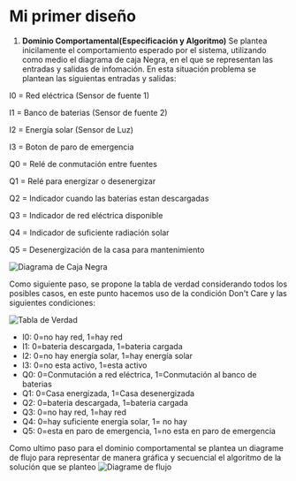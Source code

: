 # Mi primer diseño 
1. **Dominio Comportamental(Especificación y Algoritmo)**
Se plantea inicilamente el comportamiento esperado por el sistema, utilizando como medio el diagrama de caja Negra, en el que se representan las entradas y salidas de infomación. En esta situación problema se plantean las siguientas entradas y salidas:

I0 = Red eléctrica (Sensor de fuente 1)

I1 = Banco de baterias (Sensor de fuente 2)

I2 = Energía solar (Sensor de Luz)

I3 = Boton de paro de emergencia 

Q0 = Relé de conmutación entre fuentes

Q1 = Relé para energizar o desenergizar 

Q2 = Indicador cuando las baterias estan descargadas

Q3 = Indicador de red eléctrica disponible

Q4 = Indicador de suficiente radiación solar

Q5 = Desenergización de la casa para mantenimiento

![Diagrama de Caja Negra](https://github.com/JeredyBeltran/Images/blob/main/Caja%20(2).png?raw=true)

Como siguiente paso, se propone la tabla de verdad considerando todos los posibles casos, en este punto hacemos uso de la condición Don't Care y las siguientes condiciones:

![Tabla de Verdad](https://github.com/JeredyBeltran/Images/blob/main/Tabla.png?raw=true)

* I0: 0=no hay red, 1=hay red
* I1: 0=bateria descargada, 1=bateria cargada
* I2: 0=no hay energía solar, 1=hay energía solar
* I3: 0=no esta activo, 1=esta activo
* Q0: 0=Conmutación a red eléctrica, 1=Conmutación al banco de baterias
* Q1: 0=Casa energizada, 1=Casa desenergizada
* Q2: 0=bateria  descargada, 1=bateria cargada
* Q3: 0=no hay red, 1=hay red
* Q4: 0=hay suficiente energia solar, 1= no hay
* Q5: 0=esta en paro de emergencia, 1=no esta en paro de emergencia

Como ultimo paso para el dominio comportamental se plantea un diagrame de flujo para representar de manera gráfica y secuencial el algoritmo de la solución que se planteo
![Diagrame de flujo](https://github.com/JeredyBeltran/Images/blob/main/Diagrama.png?raw=true)
